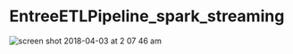 # EntreeETLPipeline_spark_streaming

![screen shot 2018-04-03 at 2 07 46 am](https://user-images.githubusercontent.com/10664813/38240218-dc337d50-36e3-11e8-8d38-f7d74872f594.png)
